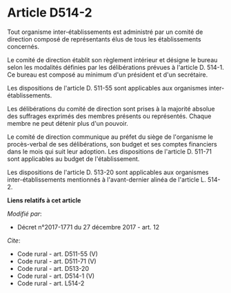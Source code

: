 # Article D514-2

Tout organisme inter-établissements est administré par un comité de direction composé de représentants élus de tous les
établissements concernés. 

Le comité de direction établit son règlement intérieur et désigne le bureau selon les modalités définies par les
délibérations prévues à l'article D. 514-1. Ce bureau est composé au minimum d'un président et d'un secrétaire. 

Les dispositions de l'article D. 511-55 sont applicables aux organismes inter-établissements. 

Les délibérations du comité de direction sont prises à la majorité absolue des suffrages exprimés des membres présents ou
représentés. Chaque membre ne peut détenir plus d'un pouvoir. 

Le comité de direction communique au préfet du siège de l'organisme le procès-verbal de ses délibérations, son budget et ses
comptes financiers dans le mois qui suit leur adoption. Les dispositions de l'article D. 511-71 sont applicables au budget de
l'établissement. 

Les dispositions de l'article D. 513-20 sont applicables aux organismes inter-établissements mentionnés à l'avant-dernier
alinéa de l'article L. 514-2.

**Liens relatifs à cet article**

_Modifié par_:

  - Décret n°2017-1771 du 27 décembre 2017 - art. 12

_Cite_:

  - Code rural - art. D511-55 (V)
  - Code rural - art. D511-71 (V)
  - Code rural - art. D513-20
  - Code rural - art. D514-1 (V)
  - Code rural - art. L514-2
